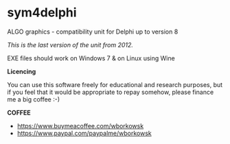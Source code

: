 # sym4delphi
ALGO graphics - compatibility unit for Delphi up to version 8 

*This is the last version of the unit from 2012.*

EXE files should work on Windows 7 & on Linux using Wine

**Licencing**

You can use this software freely for educational and research purposes, but if you feel that it would be appropriate to repay somehow, please finance me a big coffee :-)

**COFFEE**

* https://www.buymeacoffee.com/wborkowsk
* https://www.paypal.com/paypalme/wborkowsk

